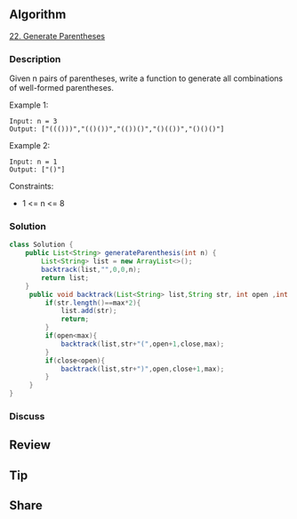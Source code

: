 ## Algorithm

[22. Generate Parentheses](https://leetcode.com/problems/generate-parentheses/)

### Description

Given n pairs of parentheses, write a function to generate all combinations of well-formed parentheses.


Example 1:

```
Input: n = 3
Output: ["((()))","(()())","(())()","()(())","()()()"]
```

Example 2:

```
Input: n = 1
Output: ["()"]
```

Constraints:

- 1 <= n <= 8


### Solution

```java
class Solution {
    public List<String> generateParenthesis(int n) {
        List<String> list = new ArrayList<>();
        backtrack(list,"",0,0,n);
        return list;
    }
     public void backtrack(List<String> list,String str, int open ,int close,int max){
         if(str.length()==max*2){
             list.add(str);
             return;
         }
         if(open<max){
             backtrack(list,str+"(",open+1,close,max);
         }
         if(close<open){
             backtrack(list,str+")",open,close+1,max);
         }
     }
}
```

### Discuss

## Review


## Tip


## Share
